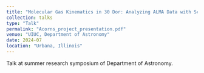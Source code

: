 ```yaml
---
title: "Molecular Gas Kinematics in 30 Dor: Analyzing ALMA Data with Scousepy and Acorns"
collection: talks
type: "Talk"
permalink: "Acorns_project_presentation.pdf"
venue: "UIUC, Department of Astronomy"
date: 2024-07
location: "Urbana, Illinois"
---
```


Talk at summer research symposium of Department of Astronomy. 
